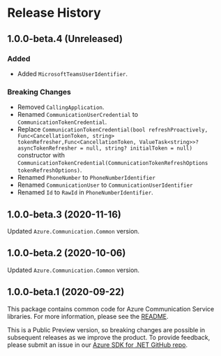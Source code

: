 # Release History

## 1.0.0-beta.4 (Unreleased)

### Added
- Added `MicrosoftTeamsUserIdentifier`.

### Breaking Changes
- Removed `CallingApplication`.
- Renamed `CommunicationUserCredential` to `CommunicationTokenCredential`.
- Replace `CommunicationTokenCredential(bool refreshProactively, Func<CancellationToken, string> tokenRefresher,Func<CancellationToken, ValueTask<string>>? asyncTokenRefresher = null, string? initialToken = null)` 
constructor with `CommunicationTokenCredential(CommunicationTokenRefreshOptions tokenRefreshOptions)`.
- Renamed `PhoneNumber` to `PhoneNumberIdentifier`
- Renamed `CommunicationUser` to `CommunicationUserIdentifier `
- Renamed `Id` to `RawId` in `PhoneNumberIdentifier`.

## 1.0.0-beta.3 (2020-11-16)
Updated `Azure.Communication.Common` version.

## 1.0.0-beta.2 (2020-10-06)
Updated `Azure.Communication.Common` version.

## 1.0.0-beta.1 (2020-09-22)
This package contains common code for Azure Communication Service libraries. For more information, please see the [README][read_me].

This is a Public Preview version, so breaking changes are possible in subsequent releases as we improve the product. To provide feedback, please submit an issue in our [Azure SDK for .NET GitHub repo](https://github.com/Azure/azure-sdk-for-net/issues).

<!-- LINKS -->
[read_me]: https://github.com/Azure/azure-sdk-for-net/blob/master/sdk/communication/Azure.Communication.Common/README.md

